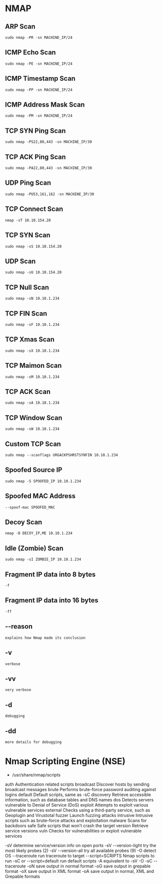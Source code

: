 # NMAP

## ARP Scan 
```
sudo nmap -PR -sn MACHINE_IP/24
```

## ICMP Echo Scan
```
sudo nmap -PE -sn MACHINE_IP/24
```

## ICMP Timestamp Scan
```
sudo nmap -PP -sn MACHINE_IP/24
```

## ICMP Address Mask Scan
```
sudo nmap -PM -sn MACHINE_IP/24
```

## TCP SYN Ping Scan
```
sudo nmap -PS22,80,443 -sn MACHINE_IP/30
```

## TCP ACK Ping Scan
```
sudo nmap -PA22,80,443 -sn MACHINE_IP/30
```

## UDP Ping Scan
```
sudo nmap -PU53,161,162 -sn MACHINE_IP/30
```

## TCP Connect Scan
```
nmap -sT 10.10.154.20
```

## TCP SYN Scan
```
sudo nmap -sS 10.10.154.20
```

## UDP Scan
```
sudo nmap -sU 10.10.154.20
```

## TCP Null Scan
```
sudo nmap -sN 10.10.1.234
```

## TCP FIN Scan
```
sudo nmap -sF 10.10.1.234
```

## TCP Xmas Scan
```
sudo nmap -sX 10.10.1.234
```

## TCP Maimon Scan
```
sudo nmap -sM 10.10.1.234
```

## TCP ACK Scan
```
sudo nmap -sA 10.10.1.234
```

## TCP Window Scan
```
sudo nmap -sW 10.10.1.234
```

## Custom TCP Scan
```
sudo nmap --scanflags URGACKPSHRSTSYNFIN 10.10.1.234
```

## Spoofed Source IP
```
sudo nmap -S SPOOFED_IP 10.10.1.234
```

## Spoofed MAC Address
```
--spoof-mac SPOOFED_MAC
```

## Decoy Scan
```
nmap -D DECOY_IP,ME 10.10.1.234
```

## Idle (Zombie) Scan
```
sudo nmap -sI ZOMBIE_IP 10.10.1.234
```
## Fragment IP data into 8 bytes
```
-f
```

## Fragment IP data into 16 bytes
```
-ff
```

## --reason
```
explains how Nmap made its conclusion
```

## -v
```
verbose
```

## -vv
```
very verbose
```

## -d
```
debugging
```

## -dd
```
more details for debugging
```


# Nmap Scripting Engine (NSE) 

- /usr/share/nmap/scripts

auth 	Authentication related scripts
broadcast 	Discover hosts by sending broadcast messages
brute 	Performs brute-force password auditing against logins
default 	Default scripts, same as -sC
discovery 	Retrieve accessible information, such as database tables and DNS names
dos 	Detects servers vulnerable to Denial of Service (DoS)
exploit 	Attempts to exploit various vulnerable services
external 	Checks using a third-party service, such as Geoplugin and Virustotal
fuzzer 	Launch fuzzing attacks
intrusive 	Intrusive scripts such as brute-force attacks and exploitation
malware 	Scans for backdoors
safe 	Safe scripts that won’t crash the target
version 	Retrieve service versions
vuln 	Checks for vulnerabilities or exploit vulnerable services




-sV 	determine service/version info on open ports
-sV --version-light 	try the most likely probes (2)
-sV --version-all 	try all available probes (9)
-O 	detect OS
--traceroute 	run traceroute to target
--script=SCRIPTS 	Nmap scripts to run
-sC or --script=default 	run default scripts
-A 	equivalent to -sV -O -sC --traceroute
-oN 	save output in normal format
-oG 	save output in grepable format
-oX 	save output in XML format
-oA 	save output in normal, XML and Grepable formats


